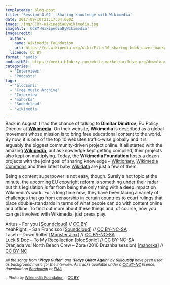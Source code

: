 ```yaml
---
templateKey: blog-post
title: 'Session 4.02 – Sharing knowledge with Wikimedia'
date: 2017-09-10T21:17:54.000Z
image: /img/CCBY-WikipediaByWikimedia.jpg
imageAlt: 'CCBY-WikipediaByWikimedia'
imageCredit:
  author:
    name: Wikimedia Foundation
    url: https://en.wikipedia.org/wiki/File:10_sharing_book_cover_background.jpg
  licence: CC BY
format: 'audio'
podcastURL: https://media.blubrry.com/white_market/archive.org/download/WhiteMarketPodcastSession402/WhiteMarketPodcast-Session402.mp3
categories:
  - 'Interviews'
  - 'Podcasts'
tags:
  - 'blocSonic'
  - 'Free Music Archive'
  - 'Interview'
  - 'mahorka'
  - 'Soundcloud'
  - 'wikimedia'
---
```


Back in August, I had the chance of talking to **Dimitar Dimitrov**, EU Policy Director at [**Wikimedia**](https://www.wikimedia.org/). On their website, **Wikimedia** is described as a global movement whose mission is to bring free educational content to the world. By now, it is one of the top 10 websites traffic-wise globally and it is arguably the biggest community-driven project online. It all started with the amazing [**Wikipedia**](https://www.wikipedia.org/), but as knowledge kept getting compiled, their projects also kept on multiplying. Today, the **Wikimedia Foundation** hosts a dozen projects with the joint goal of sharing knowledge – [Wiktionary](https://www.wiktionary.org/), [Wikimedia Commons](https://commons.wikimedia.org/wiki/Main_Page) and their latest baby [Wikidata](https://www.wikidata.org/wiki/Wikidata:Main_Page) are just a few of them.

Being a content superpower is not easy, though. Surely a hot topic at the minute, the upcoming EU copyright reform is something under their radar but this legislation is far from being the only thing with a deep impact on Wikimedia’s work. For a long time now, they have been facing a variety of challenges that go from censorship in certain countries to court rulings that place double-standards in terms of what people can do with content online and offline. To find out more about these things and, of course, how you can get involved with Wikimedia, just press play.

Aritus – For you \[[Soundcloud](https://soundcloud.com/aritusmusic/4you)\] // [CC BY](https://creativecommons.org/licenses/by/3.0/)  
YeahRight! – San Francisco \[[Soundcloud](https://soundcloud.com/yeahright-edm/san-francisco)\] // [CC BY-NC-SA](https://creativecommons.org/licenses/by-nc-sa/3.0/)  
Taseh – Down Roller \[[Monster Jinx](http://music.monsterjinx.com/album/monster-jinx-beat-camp-01)\] // [CC BY-NC-SA](https://creativecommons.org/licenses/by-nc-sa/3.0/)  
Luck & Doc – To My Recollection \[[blocSonic](http://blocsonic.com/releases/bsmx0164)\] // [CC BY-NC-SA](https://creativecommons.org/licenses/by-nc-sa/3.0/)  
Oranjada vs. North Beach Crew – Zora (2010 Druzhba session) \[[mahorka](http://mahorka.org/release/187p2)\] // [CC BY-NC](https://creativecommons.org/licenses/by-nc/3.0/)

<small>_All the songs from “**Plays Guitar**” and “**Plays Guitar Again**” by **Gillicuddy** have been used as background music for the interview. All tracks available under a [CC BY-NC](https://creativecommons.org/licenses/by-nc/3.0/) licence; download on [Bandcamp](https://gillicuddy.bandcamp.com/music) or [FMA](http://freemusicarchive.org/music/gillicuddy)._</small>

<small>.: Photo by [Wikimedia Foundation](https://en.wikipedia.org/wiki/File:10_sharing_book_cover_background.jpg) :. [CC BY](https://creativecommons.org/licenses/by/4.0/)</small>
